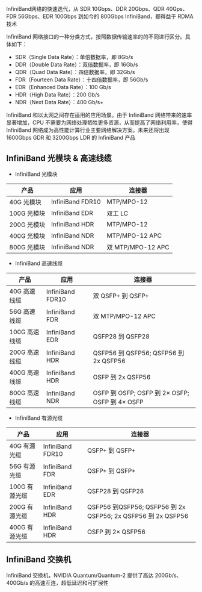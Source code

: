 InfiniBand网络的快速迭代，从 SDR 10Gbps、DDR 20Gbps、QDR 40Gps、FDR 56Gbps、EDR 100Gbps 到如今的 800Gbps InfiniBand，都得益于 RDMA 技术

InfiniBand 网络接口的一种分类方式，按照数据传输速率的的不同进行区分。具体如下：

- SDR（Single Data Rate）：单倍数据率，即 8Gb/s
- DDR（Double Data Rate）：双倍数据率，即 16Gb/s
- QDR（Quad Data Rate）：四倍数据率，即 32Gb/s
- FDR（Fourteen Data Rate）：十四倍数据率，即 56Gb/s
- EDR（Enhanced Data Rate）：100 Gb/s
- HDR（High Data Rate）：200 Gb/s
- NDR（Next Data Rate）：400 Gb/s+

InfiniBand 和以太网之间存在适用的应用场景。由于 InfiniBand 网络带来的速率显著增加，CPU 不需要为网络处理牺牲更多资源，从而提高了网络利用率，使得 InfiniBand 网络成为高性能计算行业主要网络解决方案。未来还将出现 1600Gbps GDR 和 3200Gbps LDR 的 InfiniBand 产品

## InfiniBand 光模块 & 高速线缆

- InfiniBand 光模块

| 产品        | 应用             | 连接器            |
| ----------- | ---------------- | ----------------- |
| 40G 光模块  | InfiniBand FDR10 | MTP/MPO-12        |
| 100G 光模块 | InfiniBand EDR   | 双工 LC           |
| 200G 光模块 | InfiniBand HDR   | MTP/MPO-12        |
| 400G 光模块 | InfiniBand NDR   | MTP/MPO-12 APC    |
| 800G 光模块 | InfiniBand NDR   | 双 MTP/MPO-12 APC |

- InfiniBand 高速线缆

| 产品          | 应用             | 连接器                                         |
| ------------- | ---------------- | ---------------------------------------------- |
| 40G 高速线缆  | InfiniBand FDR10 | 双 QSFP+ 到 QSFP+                              |
| 56G 高速线缆  | InfiniBand FDR   | 双 MTP/MPO-12 APC                              |
| 100G 高速线缆 | InfiniBand EDR   | QSFP28 到 QSFP28                               |
| 200G 高速线缆 | InfiniBand HDR   | QSFP56 到 QSFP56; QSFP56 到 2x QSFP56          |
| 400G 高速线缆 | InfiniBand HDR   | OSFP 到 2x QSFP56                              |
| 800G 高速线缆 | InfiniBand NDR   | OSFP 到 OSFP; OSFP 到 2× OSFP; OSFP 到 4× OSFP |

- InfiniBand 有源光缆

| 产品          | 应用             | 连接器                                                       |
| ------------- | ---------------- | ------------------------------------------------------------ |
| 40G 有源光缆  | InfiniBand FDR10 | QSFP+ 到 QSFP+                                               |
| 56G 有源光缆  | InfiniBand FDR   | QSFP+ 到 QSFP+                                               |
| 100G 有源光缆 | InfiniBand EDR   | QSFP28 到 QSFP28                                             |
| 200G 有源光缆 | InfiniBand HDR   | QSFP56 到QSFP56; QSFP56 到 2x QSFP56; 2x QSFP56 到 2x QSFP56 |
| 400G 有源光缆 | InfiniBand HDR   | OSFP 到 2× QSFP56                                            |


## InfiniBand 交换机

InfiniBand 交换机，NVIDIA Quantum/Quantum-2 提供了高达 200Gb/s、400Gb/s 的高速互连，超低延迟和可扩展性
